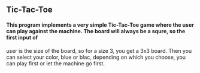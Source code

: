 ## Tic-Tac-Toe
#### This program implements a very simple Tic-Tac-Toe game where the user can play against the machine. The board will always be a squre, so the first input of 
user is the size of the board, so for a size 3, you get a 3x3 board. Then you can select your color, blue or blac, depending on which you choose, you can play first
or let the machine go first.
